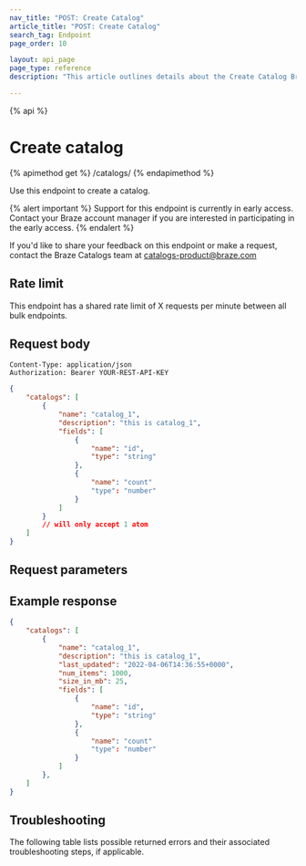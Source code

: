 ```yaml
---
nav_title: "POST: Create Catalog"
article_title: "POST: Create Catalog"
search_tag: Endpoint
page_order: 10

layout: api_page
page_type: reference
description: "This article outlines details about the Create Catalog Braze endpoint."

---
```

{% api %}
# Create catalog
{% apimethod get %}
/catalogs/
{% endapimethod %}

Use this endpoint to create a catalog.

{% alert important %}
Support for this endpoint is currently in early access. Contact your Braze account manager if you are interested in participating in the early access.
{% endalert %}

If you'd like to share your feedback on this endpoint or make a request, contact the Braze Catalogs team at [catalogs-product@braze.com](mailto:catalogs-product@braze.com)

## Rate limit

This endpoint has a shared rate limit of X requests per minute between all bulk endpoints.

## Request body

```
Content-Type: application/json
Authorization: Bearer YOUR-REST-API-KEY
```

```json
{
	"catalogs": [
		{
			"name": "catalog_1",
            "description": "this is catalog_1",
            "fields": [
                {
                    "name": "id",
                    "type": "string" 
                },
                {
                    "name": "count"
                    "type": "number"
                }
            ]
        }
        // will only accept 1 atom
    ]
}
```

## Request parameters


## Example response

```json
{
    "catalogs": [
        {
            "name": "catalog_1",
            "description": "this is catalog_1",
            "last_updated": "2022-04-06T14:36:55+0000",
            "num_items": 1000,
            "size_in_mb": 25,
            "fields": [
            	{
            		"name": "id",
                    "type": "string" 
                },
                {
                	"name": "count"
                    "type": "number"
                }
            ]
        },
    ]
}
```

## Troubleshooting

The following table lists possible returned errors and their associated troubleshooting steps, if applicable.

